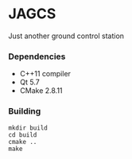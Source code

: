 # JAGCS
Just another ground control station

### Dependencies
 
  * C++11 compiler
  * Qt 5.7
  * CMake 2.8.11

### Building 
```
mkdir build
cd build
cmake ..
make
```
